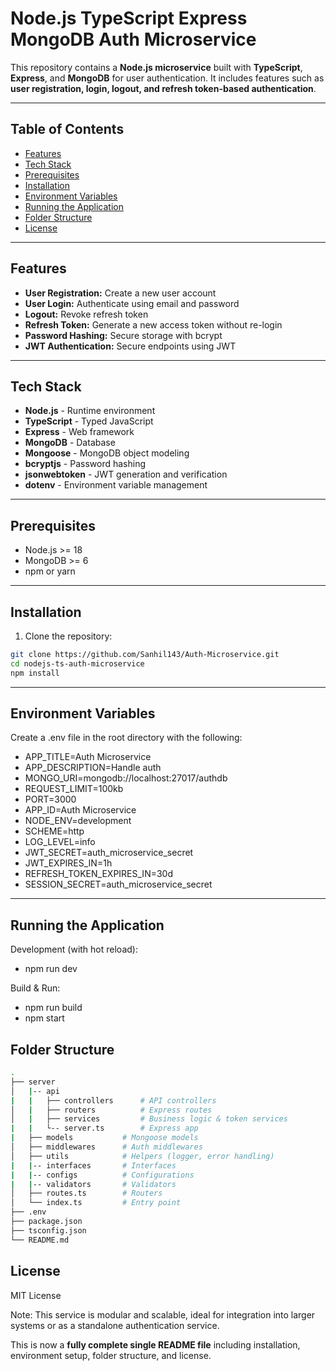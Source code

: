 # Node.js TypeScript Express MongoDB Auth Microservice

This repository contains a **Node.js microservice** built with **TypeScript**, **Express**, and **MongoDB** for user authentication. It includes features such as **user registration, login, logout, and refresh token-based authentication**.

---

## Table of Contents

- [Features](#features)  
- [Tech Stack](#tech-stack)  
- [Prerequisites](#prerequisites)  
- [Installation](#installation)  
- [Environment Variables](#environment-variables)  
- [Running the Application](#running-the-application) 
- [Folder Structure](#folder-structure)  
- [License](#license)

---

## Features

- **User Registration:** Create a new user account  
- **User Login:** Authenticate using email and password  
- **Logout:** Revoke refresh token  
- **Refresh Token:** Generate a new access token without re-login  
- **Password Hashing:** Secure storage with bcrypt  
- **JWT Authentication:** Secure endpoints using JWT  

---

## Tech Stack

- **Node.js** - Runtime environment  
- **TypeScript** - Typed JavaScript  
- **Express** - Web framework  
- **MongoDB** - Database  
- **Mongoose** - MongoDB object modeling  
- **bcryptjs** - Password hashing  
- **jsonwebtoken** - JWT generation and verification  
- **dotenv** - Environment variable management  

---

## Prerequisites

- Node.js >= 18  
- MongoDB >= 6  
- npm or yarn  

---

## Installation

1. Clone the repository:

```bash
git clone https://github.com/Sanhil143/Auth-Microservice.git
cd nodejs-ts-auth-microservice
npm install
```
---
 
## Environment Variables

Create a .env file in the root directory with the following:

- APP_TITLE=Auth Microservice
- APP_DESCRIPTION=Handle auth
- MONGO_URI=mongodb://localhost:27017/authdb
- REQUEST_LIMIT=100kb
- PORT=3000
- APP_ID=Auth Microservice
- NODE_ENV=development
- SCHEME=http
- LOG_LEVEL=info
- JWT_SECRET=auth_microservice_secret
- JWT_EXPIRES_IN=1h
- REFRESH_TOKEN_EXPIRES_IN=30d
- SESSION_SECRET=auth_microservice_secret

---

## Running the Application

Development (with hot reload):
- npm run dev

Build & Run:
- npm run build
- npm start


## Folder Structure
```bash
.
├── server
│   |-- api    
|   |   ├── controllers      # API controllers
│   |   ├── routers          # Express routes
│   |   ├── services         # Business logic & token services
|   |   └-- server.ts        # Express app
|   ├── models           # Mongoose models
│   ├── middlewares      # Auth middlewares
│   ├── utils            # Helpers (logger, error handling)
|   |-- interfaces       # Interfaces
|   |-- configs          # Configurations
|   |-- validators       # Validators
│   ├── routes.ts        # Routers
│   └── index.ts         # Entry point
├── .env
├── package.json
├── tsconfig.json
└── README.md
```

## License

MIT License

Note: This service is modular and scalable, ideal for integration into larger systems or as a standalone authentication service.

This is now a **fully complete single README file** including installation, environment setup, folder structure, and license.  
